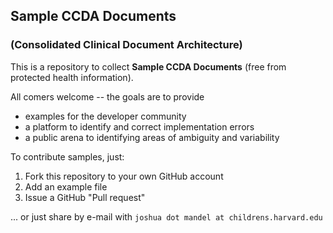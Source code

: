 ## Sample CCDA Documents
### (Consolidated Clinical Document Architecture)

This is a repository to collect **Sample CCDA Documents** (free from protected health information).

All comers welcome -- the goals are to provide
 * examples for the developer community 
 * a platform to identify and correct implementation errors
 * a public arena to identifying areas of ambiguity and variability

To contribute samples, just:
 1.  Fork this repository to your own GitHub account
 2.  Add an example file
 3.  Issue a GitHub "Pull request"

... or just share by e-mail with `joshua dot mandel at childrens.harvard.edu`
